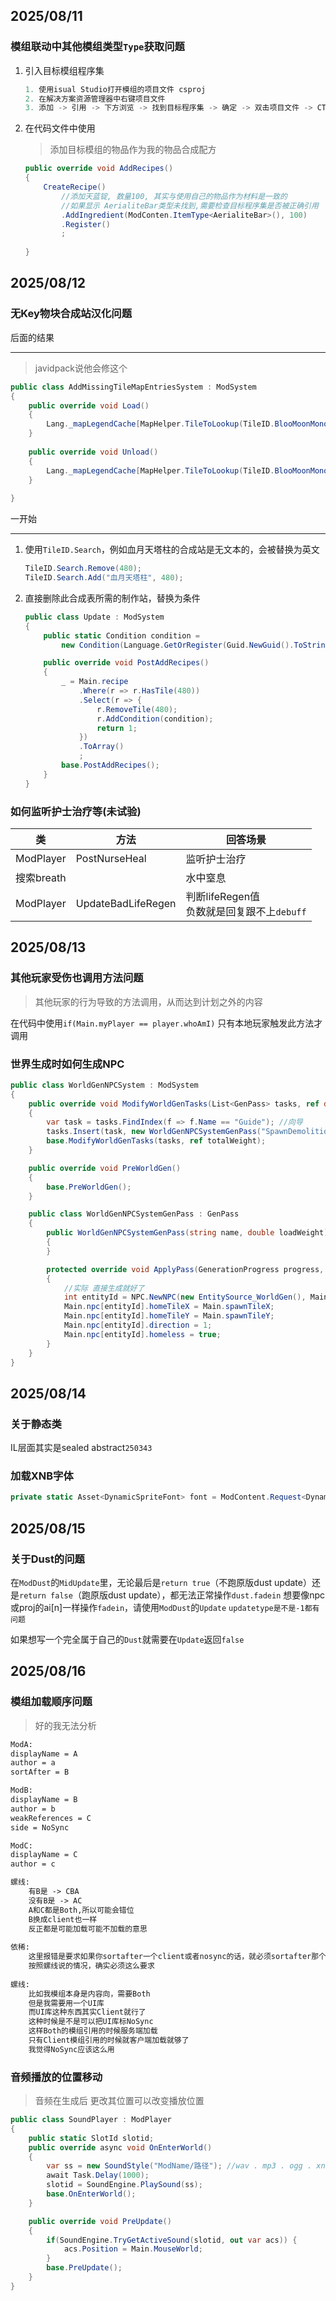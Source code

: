 ## 2025/08/11

### 模组联动中其他模组类型`Type`获取问题

1. 引入目标模组程序集
   ```cs
   1. 使用isual Studio打开模组的项目文件 csproj
   2. 在解决方案资源管理器中右键项目文件
   3. 添加 -> 引用 -> 下方浏览 -> 找到目标程序集 -> 确定 -> 双击项目文件 -> CTRL + S保存
   ```

2. 在代码文件中使用

   > 添加目标模组的物品作为我的物品合成配方

   ```cs
   public override void AddRecipes()
   {
       CreateRecipe()
           //添加天蓝锭, 数量100, 其实与使用自己的物品作为材料是一致的
           //如果显示 AerialiteBar类型未找到,需要检查目标程序集是否被正确引用
           .AddIngredient(ModConten.ItemType<AerialiteBar>(), 100)
           .Register()
           ;
       
   }
   ```






## 2025/08/12

### 无Key物块合成站汉化问题

后面的结果

---

> javidpack说他会修这个

```cs
public class AddMissingTileMapEntriesSystem : ModSystem
{
    public override void Load()
    {
        Lang._mapLegendCache[MapHelper.TileToLookup(TileID.BlooMoonMonolith, 0)] = Lang.GetItemName(ItemID.BloodMoonMonolith);
    }
    
    public override void Unload()
    {
        Lang._mapLegendCache[MapHelper.TileToLookup(TileID.BlooMoonMonolith, 0)] = LocalizedText.Empty;
    }
    
}
```



一开始

---

1. 使用`TileID.Search`，例如血月天塔柱的合成站是无文本的，会被替换为英文

   ```cs
   TileID.Search.Remove(480);
   TileID.Search.Add("血月天塔柱", 480);
   ```

2. 直接删除此合成表所需的制作站，替换为条件

   ```cs
   public class Update : ModSystem
   {
       public static Condition condition =
           new Condition(Language.GetOrRegister(Guid.NewGuid().ToString(), () => "血月天塔柱"), () => Main.player[Main.myPlayer].adjTile[480]);
   
       public override void PostAddRecipes()
       {
           _ = Main.recipe
               .Where(r => r.HasTile(480))
               .Select(r => {
                   r.RemoveTile(480);
                   r.AddCondition(condition);
                   return 1;
               })
               .ToArray()
               ;
           base.PostAddRecipes();
       }
   }
   ```

   

### 如何监听护士治疗等(未试验)

| 类         | 方法               | 回答场景                                      |
| ---------- | ------------------ | --------------------------------------------- |
| ModPlayer  | PostNurseHeal      | 监听护士治疗                                  |
| 搜索breath |                    | 水中窒息                                      |
| ModPlayer  | UpdateBadLifeRegen | 判断lifeRegen值<br>负数就是回复跟不上`debuff` |



## 2025/08/13

### 其他玩家受伤也调用方法问题

> 其他玩家的行为导致的方法调用，从而达到计划之外的内容

在代码中使用`if(Main.myPlayer == player.whoAmI)` 只有本地玩家触发此方法才调用



### 世界生成时如何生成NPC

```cs
public class WorldGenNPCSystem : ModSystem
{
    public override void ModifyWorldGenTasks(List<GenPass> tasks, ref double totalWeight)
    {
        var task = tasks.FindIndex(f => f.Name == "Guide"); //向导
        tasks.Insert(task, new WorldGenNPCSystemGenPass("SpawnDemolitionist", 1.0));
        base.ModifyWorldGenTasks(tasks, ref totalWeight);
    }

    public override void PreWorldGen()
    {
        base.PreWorldGen();
    }

    public class WorldGenNPCSystemGenPass : GenPass
    {
        public WorldGenNPCSystemGenPass(string name, double loadWeight) : base(name, loadWeight)
        {
        }

        protected override void ApplyPass(GenerationProgress progress, GameConfiguration configuration)
        {
            //实际 直接生成就好了
            int entityId = NPC.NewNPC(new EntitySource_WorldGen(), Main.spawnTileX * 16, Main.spawnTileY * 16, NPCID.Demolitionist);
            Main.npc[entityId].homeTileX = Main.spawnTileX;
            Main.npc[entityId].homeTileY = Main.spawnTileY;
            Main.npc[entityId].direction = 1;
            Main.npc[entityId].homeless = true;
        }
    }
}
```





## 2025/08/14

### 关于静态类

IL层面其实是sealed abstract`250343`



### 加载XNB字体

```cs
private static Asset<DynamicSpriteFont> font = ModContent.Request<DynamicSpriteFont>("ModName/华文细黑", AssetRequestMode.ImmediateLoad);
```



## 2025/08/15

### 关于Dust的问题

在`ModDust`的`MidUpdate`里，无论最后是`return true`（不跑原版dust update）还是`return false`（跑原版dust update），都无法正常操作`dust.fadein`
想要像npc或proj的ai[n]一样操作`fadein`，请使用`ModDust`的`Update` `updatetype是不是-1都有问题`

如果想写一个完全属于自己的`Dust`就需要在`Update`返回`false`



## 2025/08/16

### 模组加载顺序问题

> 好的我无法分析

```tex
ModA:
displayName = A
author = a
sortAfter = B

ModB:
displayName = B
author = b
weakReferences = C
side = NoSync

ModC:
displayName = C
author = c
```

```tex
螺线: 
	有B是 -> CBA
	没有B是 -> AC
	A和C都是Both,所以可能会错位
	B换成client也一样
	反正都是可能加载可能不加载的意思
	
依稀:
	这里报错是要求如果你sortafter一个client或者nosync的话，就必须sortafter那个模组的一切引用
	按照螺线说的情况，确实必须这么要求
	
螺线:
	比如我模组本身是内容向，需要Both
	但是我需要用一个UI库
	而UI库这种东西其实Client就行了
	这种时候是不是可以把UI库标NoSync
	这样Both的模组引用的时候服务端加载
	只有Client模组引用的时候就客户端加载就够了
	我觉得NoSync应该这么用
```



### 音频播放的位置移动

> 音频在生成后 更改其位置可以改变播放位置

```cs
public class SoundPlayer : ModPlayer
{
    public static SlotId slotid;
    public override async void OnEnterWorld()
    {
        var ss = new SoundStyle("ModName/路径"); //wav . mp3 . ogg . xnb 等都行 不需要后缀
        await Task.Delay(1000);
        slotid = SoundEngine.PlaySound(ss);
        base.OnEnterWorld();
    }

    public override void PreUpdate()
    {
        if(SoundEngine.TryGetActiveSound(slotid, out var acs)) {
            acs.Position = Main.MouseWorld;
        }
        base.PreUpdate();
    }
}
```

